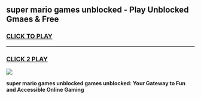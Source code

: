 
## super mario games unblocked - Play Unblocked Gmaes & Free
<h3>
<a href="https://premium.freeplayer.one?title=super_mario_games_unblocked&ref=19F">CLICK TO PLAY</a></h3>
<hr>

<h3>
<a href="https://premium.freeplayer.one?title=super_mario_games_unblocked&ref=19F">CLICK 2 PLAY</a>
  
</h3>

<a href="https://premium.freeplayer.one?title=super_mario_games_unblocked&ref=19F/"><img src="https://clearcache.store/games.png"></a>


**super mario games unblocked games unblocked: Your Gateway to Fun and Accessible Online Gaming**
